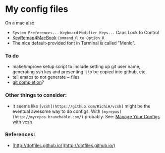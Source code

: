 # My config files

On a mac also:
 * `System Preferences...` `Keyboard` `Modifier Keys...` Caps Lock to Control
 * [KeyRemap4MacBook](https://pqrs.org/macosx/keyremap4macbook/) `Command_R to Option_R`
 * The nice default-provided font in Terminal is called "Menlo".

### To do

 * make/improve setup script to include setting up git user name, generating ssh key and presenting it to be copied into github, etc.
 * tell emacs to not generate ~ files
 * [git completion](https://github.com/git/git/blob/master/contrib/completion/git-completion.bash)?

### Other things to consider:

 * It seems like `[vcsh](https://github.com/RichiH/vcsh]` might be the
   eventual awesome way to do configs. With
   `[myrepos](http://myrepos.branchable.com/)` probably. See: [Manage
   Your Configs with
   vcsh](http://www.linuxjournal.com/content/manage-your-configs-vcsh)

### References:

 * [http://dotfiles.github.io/](http://dotfiles.github.io/)
